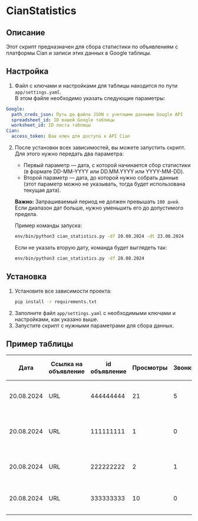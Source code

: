 # CianStatistics

## Описание
Этот скрипт предназначен для сбора статистики по объявлениям с платформы Cian и записи этих данных в Google таблицы.

## Настройка

1. Файл с ключами и настройками для таблицы находится по пути `app/settings.yaml`.   
В этом файле необходимо указать следующие параметры:
```yaml
Google:
  path_creds_json: Путь до файла JSON с учетными данными Google API
  spreadsheet_id: ID вашей Google таблицы
  worksheet_id: ID листа таблицы 
Cian:
  access_token: Ваш ключ для доступа к API Cian
```

2. После установки всех зависимостей, вы можете запустить скрипт. Для этого нужно передать два параметра:
    * Первый параметр — дата, с которой начинается сбор статистики (в формате DD-MM-YYYY или DD.MM.YYYY или YYYY-MM-DD).  
    * Второй параметр — дата, до которой нужно собрать данные (этот параметр можно не указывать, тогда будет использована текущая дата).  
    
    **Важно:** Запрашиваемый период не должен превышать `180 дней`. Если диапазон дат больше, нужно уменьшить его до допустимого предела.  
    
    Пример команды запуска:
    ```bash
    env/bin/python3 cian_statistics.py -df 20.08.2024 -dt 23.08.2024
    ```
    Если не указать вторую дату, команда будет выглядеть так:
    ```bash
    env/bin/python3 cian_statistics.py -df 20.08.2024 
    ```

## Установка 
1. Установите все зависимости проекта:
    ```bash 
    pip install -r requirements.txt
    ```
2. Заполните файл `app/settings.yaml` с необходимыми ключами и настройками, как указано выше.
3. Запустите скрипт с нужными параметрами для сбора данных.

## Пример таблицы
| Дата         | Ссылка на объявление | id объявление | Просмотры | Звонки | Чаты | Лайки | Баллы на аукцион | Дата публикации объявления  | Тип недвижимости                | Предложения | Адрес                                          | Площадь       |
|--------------|----------------------|---------------|-----------|--------|------|-------|------------------|-----------------------------|---------------------------------|-------------|------------------------------------------------|---------------|
| 20.08.2024   | URL                  | 444444444     | 21        | 5      | 2    | 4     | 8193.0           | 01.01.2024 19:43:55         | Офис                            | Аренда      | Москва, переулок Хользунова, 6                 | 1120 м²       |
| 20.08.2024   | URL                  | 111111111     | 1         | 0      | 0    | 1     | 19.5             | 02.02.2024 17:43:58         | Офис                            | Аренда      | Смоленская область, Рославль, улица Ленина, 5  | 302 м²        |
| 20.08.2024   | URL                  | 222222222     | 2         | 1      | 0    | 1     | 0                | 03.03.2024 15:51:48         | Здание                          | Аренда      | Костромская область, Галич, улица Советская, 8 | 6300 м²       |
| 20.08.2024   | URL                  | 333333333     | 10        | 0      | 3    | 4     | 0                | 04.04.2024 13:54:33         | Помещение свободного назначения | Продажа     | Тульская область, Венёв, улица Гагарина, 4     | 20 - 280,2 м² |
